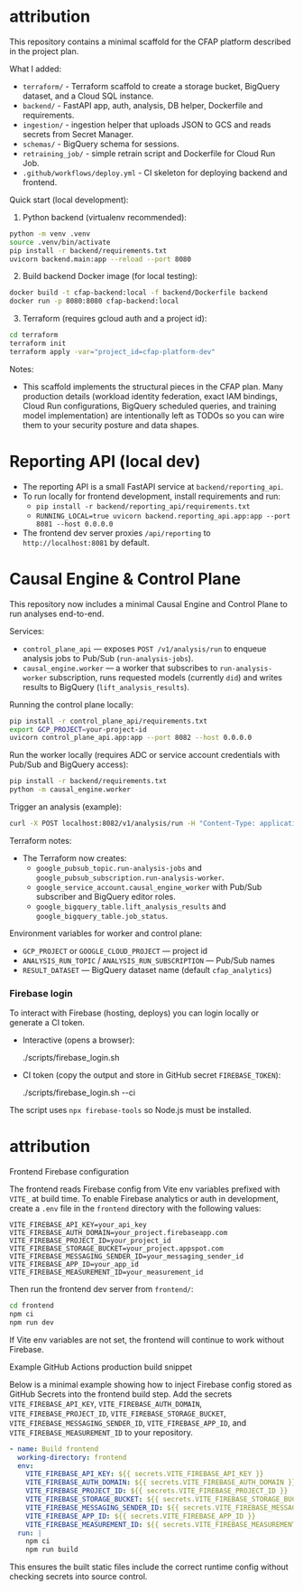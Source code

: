 # attribution

This repository contains a minimal scaffold for the CFAP platform described in the project plan.

What I added:
- `terraform/` - Terraform scaffold to create a storage bucket, BigQuery dataset, and a Cloud SQL instance.
- `backend/` - FastAPI app, auth, analysis, DB helper, Dockerfile and requirements.
- `ingestion/` - ingestion helper that uploads JSON to GCS and reads secrets from Secret Manager.
- `schemas/` - BigQuery schema for sessions.
- `retraining_job/` - simple retrain script and Dockerfile for Cloud Run Job.
- `.github/workflows/deploy.yml` - CI skeleton for deploying backend and frontend.

Quick start (local development):

1. Python backend (virtualenv recommended):

```bash
python -m venv .venv
source .venv/bin/activate
pip install -r backend/requirements.txt
uvicorn backend.main:app --reload --port 8080
```

2. Build backend Docker image (for local testing):

```bash
docker build -t cfap-backend:local -f backend/Dockerfile backend
docker run -p 8080:8080 cfap-backend:local
```

3. Terraform (requires gcloud auth and a project id):

```bash
cd terraform
terraform init
terraform apply -var="project_id=cfap-platform-dev"
```

Notes:
- This scaffold implements the structural pieces in the CFAP plan. Many production details
  (workload identity federation, exact IAM bindings, Cloud Run configurations, BigQuery scheduled queries,
  and training model implementation) are intentionally left as TODOs so you can wire them to your security
  posture and data shapes.
# Reporting API (local dev)

- The reporting API is a small FastAPI service at `backend/reporting_api`.
- To run locally for frontend development, install requirements and run:
  - `pip install -r backend/reporting_api/requirements.txt`
  - `RUNNING_LOCAL=true uvicorn backend.reporting_api.app:app --port 8081 --host 0.0.0.0`
- The frontend dev server proxies `/api/reporting` to `http://localhost:8081` by default.
# Causal Engine & Control Plane

This repository now includes a minimal Causal Engine and Control Plane to run analyses end-to-end.

Services:
- `control_plane_api` — exposes `POST /v1/analysis/run` to enqueue analysis jobs to Pub/Sub (`run-analysis-jobs`).
- `causal_engine.worker` — a worker that subscribes to `run-analysis-worker` subscription, runs requested models (currently `did`) and writes results to BigQuery (`lift_analysis_results`).

Running the control plane locally:

```bash
pip install -r control_plane_api/requirements.txt
export GCP_PROJECT=your-project-id
uvicorn control_plane_api.app:app --port 8082 --host 0.0.0.0
```

Run the worker locally (requires ADC or service account credentials with Pub/Sub and BigQuery access):

```bash
pip install -r backend/requirements.txt
python -m causal_engine.worker
```

Trigger an analysis (example):

```bash
curl -X POST localhost:8082/v1/analysis/run -H "Content-Type: application/json" -d '{"model_name":"did","params":{"campaign_id":"xyz-123"}}'
```

Terraform notes:
- The Terraform now creates:
  - `google_pubsub_topic.run-analysis-jobs` and `google_pubsub_subscription.run-analysis-worker`.
  - `google_service_account.causal_engine_worker` with Pub/Sub subscriber and BigQuery editor roles.
  - `google_bigquery_table.lift_analysis_results` and `google_bigquery_table.job_status`.

Environment variables for worker and control plane:
- `GCP_PROJECT` or `GOOGLE_CLOUD_PROJECT` — project id
- `ANALYSIS_RUN_TOPIC` / `ANALYSIS_RUN_SUBSCRIPTION` — Pub/Sub names
- `RESULT_DATASET` — BigQuery dataset name (default `cfap_analytics`)

### Firebase login

To interact with Firebase (hosting, deploys) you can login locally or generate a CI token.

- Interactive (opens a browser):

  ./scripts/firebase_login.sh

- CI token (copy the output and store in GitHub secret `FIREBASE_TOKEN`):

  ./scripts/firebase_login.sh --ci

The script uses `npx firebase-tools` so Node.js must be installed.

# attribution

Frontend Firebase configuration

The frontend reads Firebase config from Vite env variables prefixed with `VITE_` at build time. To enable Firebase analytics or auth in development, create a `.env` file in the `frontend` directory with the following values:

```
VITE_FIREBASE_API_KEY=your_api_key
VITE_FIREBASE_AUTH_DOMAIN=your_project.firebaseapp.com
VITE_FIREBASE_PROJECT_ID=your_project_id
VITE_FIREBASE_STORAGE_BUCKET=your_project.appspot.com
VITE_FIREBASE_MESSAGING_SENDER_ID=your_messaging_sender_id
VITE_FIREBASE_APP_ID=your_app_id
VITE_FIREBASE_MEASUREMENT_ID=your_measurement_id
```

Then run the frontend dev server from `frontend/`:

```bash
cd frontend
npm ci
npm run dev
```

If Vite env variables are not set, the frontend will continue to work without Firebase.

Example GitHub Actions production build snippet

Below is a minimal example showing how to inject Firebase config stored as GitHub Secrets into the frontend build step. Add the secrets `VITE_FIREBASE_API_KEY`, `VITE_FIREBASE_AUTH_DOMAIN`, `VITE_FIREBASE_PROJECT_ID`, `VITE_FIREBASE_STORAGE_BUCKET`, `VITE_FIREBASE_MESSAGING_SENDER_ID`, `VITE_FIREBASE_APP_ID`, and `VITE_FIREBASE_MEASUREMENT_ID` to your repository.

```yaml
- name: Build frontend
  working-directory: frontend
  env:
    VITE_FIREBASE_API_KEY: ${{ secrets.VITE_FIREBASE_API_KEY }}
    VITE_FIREBASE_AUTH_DOMAIN: ${{ secrets.VITE_FIREBASE_AUTH_DOMAIN }}
    VITE_FIREBASE_PROJECT_ID: ${{ secrets.VITE_FIREBASE_PROJECT_ID }}
    VITE_FIREBASE_STORAGE_BUCKET: ${{ secrets.VITE_FIREBASE_STORAGE_BUCKET }}
    VITE_FIREBASE_MESSAGING_SENDER_ID: ${{ secrets.VITE_FIREBASE_MESSAGING_SENDER_ID }}
    VITE_FIREBASE_APP_ID: ${{ secrets.VITE_FIREBASE_APP_ID }}
    VITE_FIREBASE_MEASUREMENT_ID: ${{ secrets.VITE_FIREBASE_MEASUREMENT_ID }}
  run: |
    npm ci
    npm run build
```

This ensures the built static files include the correct runtime config without checking secrets into source control.